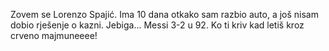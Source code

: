 Zovem se Lorenzo Spajić. Ima 10 dana otkako sam razbio auto, a još nisam dobio rješenje o kazni. Jebiga... Messi 3-2 u 92. 
Ko ti kriv kad letiš kroz crveno majmuneeee!
